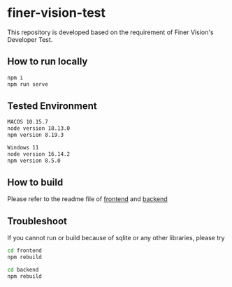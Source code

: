 # finer-vision-test

This repository is developed based on the requirement of Finer Vision's Developer Test.

## How to run locally

```sh
npm i
npm run serve
```

## Tested Environment

```sh
MACOS 10.15.7
node version 18.13.0
npm version 8.19.3
```

```sh
Windows 11
node version 16.14.2
npm version 8.5.0
```

## How to build

Please refer to the readme file of [frontend](frontend/README.md) and [backend](backend/README.md)

## Troubleshoot

If you cannot run or build because of sqlite or any other libraries, please try

```sh
cd frontend
npm rebuild
```

```sh
cd backend
npm rebuild
```
